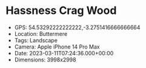 # Hassness Crag Wood

- GPS: 54.53292222222222,-3.2751416666666664
- Location: Buttermere
- Tags: Landscape
- Camera: Apple iPhone 14 Pro Max
- Date: 2023-03-11T07:24:36.000+00:00
- Dimensions: 3998x2998

